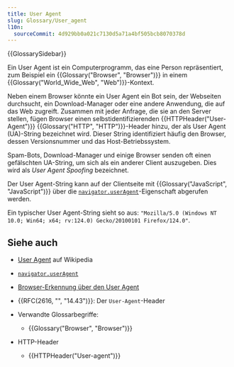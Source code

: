 ```yaml
---
title: User Agent
slug: Glossary/User_agent
l10n:
  sourceCommit: 4d929bb0a021c7130d5a71a4bf505bcb8070378d
---
```


{{GlossarySidebar}}

Ein User Agent ist ein Computerprogramm, das eine Person repräsentiert, zum Beispiel ein {{Glossary("Browser", "Browser")}} in einem {{Glossary("World_Wide_Web", "Web")}}-Kontext.

Neben einem Browser könnte ein User Agent ein Bot sein, der Webseiten durchsucht, ein Download-Manager oder eine andere Anwendung, die auf das Web zugreift. Zusammen mit jeder Anfrage, die sie an den Server stellen, fügen Browser einen selbstidentifizierenden {{HTTPHeader("User-Agent")}} {{Glossary("HTTP", "HTTP")}}-Header hinzu, der als User Agent (UA)-String bezeichnet wird. Dieser String identifiziert häufig den Browser, dessen Versionsnummer und das Host-Betriebssystem.

Spam-Bots, Download-Manager und einige Browser senden oft einen gefälschten UA-String, um sich als ein anderer Client auszugeben. Dies wird als _User Agent Spoofing_ bezeichnet.

Der User Agent-String kann auf der Clientseite mit {{Glossary("JavaScript", "JavaScript")}} über die [`navigator.userAgent`](/de/docs/Web/API/Navigator/userAgent)-Eigenschaft abgerufen werden.

Ein typischer User Agent-String sieht so aus: `"Mozilla/5.0 (Windows NT 10.0; Win64; x64; rv:124.0) Gecko/20100101 Firefox/124.0"`.

## Siehe auch

- [User Agent](https://en.wikipedia.org/wiki/User_agent) auf Wikipedia
- [`navigator.userAgent`](/de/docs/Web/API/Navigator/userAgent)
- [Browser-Erkennung über den User Agent](/de/docs/Web/HTTP/Guides/Browser_detection_using_the_user_agent)
- {{RFC(2616, "", "14.43")}}: Der `User-Agent`-Header
- Verwandte Glossarbegriffe:
  - {{Glossary("Browser", "Browser")}}
- HTTP-Header

  - {{HTTPHeader("User-agent")}}
